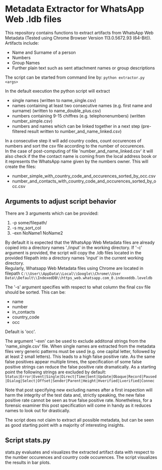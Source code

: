 # Metadata Extractor for WhatsApp Web .ldb files
This repository contains functions to extract artifacts from WhatsApp Web Metadata (Tested using Chrome Browser Version 113.0.5672.93 (64-Bit)).  
Artifacts include:
- Name and Surname of a person
- Numbers
- Group Names
- Further plain text such as sent attachment names or group descriptions

The script can be started from command line by:
```python extractor.py <args>```

In the default execution the python script will extract
- single names (written to name_single.csv)
- names containing at least two consecutive names (e.g. first name and surname) (written to name_double_plus.csv)
- numbers containing 9-15 chiffres (e.g. telephonenumbers) (written number_simple.csv)
- numbers and names which can be linked together in a next step (pre-filtered result written to number_and_name_linked.csv)

In a consecutive step it will add country codes, count occurences of numbers and sort the csv file according to the number of occurences.  
In the case of post-computing of file 'number_and_name_linked.csv' it will also check if the the contact name is coming from the local address book or it represents the WhatsApp name given by the numbers owner.
This will create the files:
- number_simple_with_country_code_and_occurences_sorted_by_occ.csv
- number_and_contacts_with_country_code_and_occurences_sorted_by_occ.csv

## Arguments to adjust script behavior
There are 3 arguments which can be provided:
1. -p some/filepath/
2. -s my_sort_col
3. -exn NoName1 NoName2 

By default it is expected that the WhatsApp Web Metadata files are already copied into a directory names './input' in the working directory. If '-c' argument is provided, the script will copy the .ldb files located in the provided filepath into a directory names 'input' in the current working directory.  
Regularly, Whatsapp Web Metadata files using Chrome are located in filepath ```C:\\User\\AppData\\Local\\Google\\Chrome\\User Data\\Default\\IndexedDB\\https_web.whatsapp.com_0.indexeddb.leveldb```

The '-s' argument specifies with respect to what column the final csv file should be sorted. This can be:
- name
- number
- in_contacts
- country_code
- occ

Default is 'occ'.

The argument '-exn' can be used to exclude additonal strings from the 'name_single.csv' file. When single names are extracted from the metadata files very generic patterns must be used (e.g. one capital letter, followed by at least 2 small letters). This leads to a high false positive rate. As the same false positives appear multiple times, the specification of some false positive strings can reduce the false positive rate dramatically. As a starting point the following strings are excluded by default:  
```Status|Error|Event|Single|Direct|Time|Sent|Update|Obaque|Record|Paused|Dialog|Select|Offset|Sender|Parent|Height|Hverified|Lverified|Connec```

Note that post specifying new excluding names after a first inspection will harm the integrity of the test data and, strictly speaking, the new false positive rate cannot be seen as true false positive rate. Nonetheless, for a forensic examiner this post specification will come in handy as it reduces names to look out for drastically.

The script does not claim to extract all possible metadata, but can be seen as good starting point with a majority of interesting insights.

## Script stats.py
stats.py evaluates and visualizes the extracted artifact data with respect to the number occurences and country code occurences. The script visualizes the results in bar plots.
